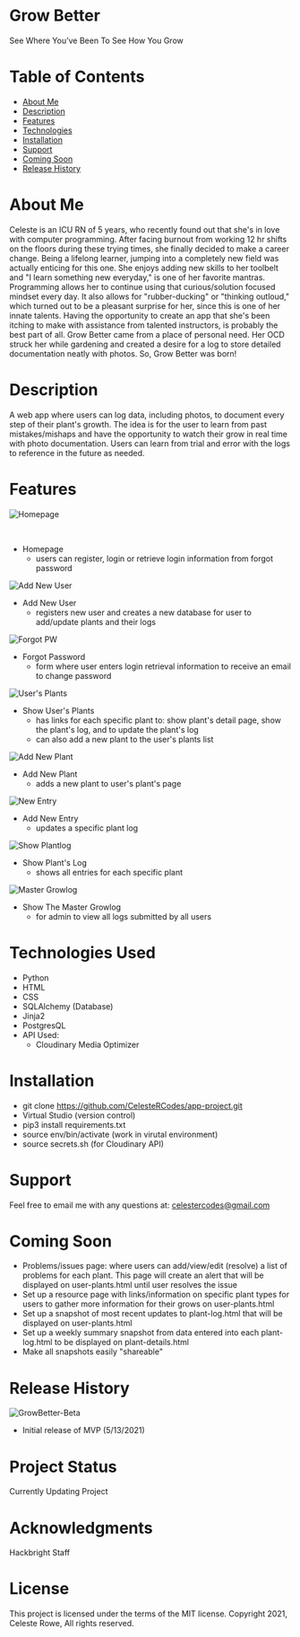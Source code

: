 
# Grow Better
See Where You’ve Been To See How You Grow

# Table of Contents
* [About Me](#about-me)
* [Description](#description)
* [Features](#features)
* [Technologies](#tech)
* [Installation](#install)
* [Support](#support)
* [Coming Soon](#comming-soon)
* [Release History](#release-history)



# <a name="about-me">
# About Me
Celeste is an ICU RN of 5 years, who recently found out that she's in love with computer programming. After facing burnout from working 12 hr shifts on the floors during these trying times, she finally decided to make a career change. Being a lifelong learner, jumping into a completely new field was actually enticing for this one. She enjoys adding new skills to her toolbelt and "I learn something new everyday," is one of her favorite mantras. 
Programming allows her to continue using that curious/solution focused mindset every day. It also allows for "rubber-ducking" or "thinking outloud," which turned out to be a pleasant surprise for her, since this is one of her innate talents. Having the opportunity to create an app that she's been itching to make with assistance from talented instructors, is probably the best part of all. Grow Better came from a place of personal need. Her OCD struck her while gardening and created a desire for a log to store detailed documentation neatly with photos. So, Grow Better was born!  </a>

# <a name="description">
# Description
A web app where users can log data, including photos, to document every step of their plant's growth. The idea is for the user to learn from past mistakes/mishaps and have the opportunity to watch their grow in real time with photo documentation. Users can learn from trial and error with the logs to reference in the future as needed. 
</a>

# <a name="feautures">
# Features

![Homepage](https://github.com/CelesteRCodes/app-project/blob/main/static/img/printscreen/homepage.jpg.png)   

<br>

* Homepage
    * users can register, login or retrieve login information from forgot password 

![Add New User](https://github.com/CelesteRCodes/app-project/blob/main/static/img/printscreen/newuser.jpg) 
<br>
* Add New User
    * registers new user and creates a new database for user to add/update plants and their logs 
    
![Forgot PW](https://github.com/CelesteRCodes/app-project/blob/main/static/img/printscreen/forgot.jpg) 
<br>
* Forgot Password
    * form where user enters login retrieval information to receive an email to change password 

![User's Plants](https://github.com/CelesteRCodes/app-project/blob/main/static/img/printscreen/userplants.jpg)
<br>
* Show User's Plants
    * has links for each specific plant to: show plant's detail page, show the plant's log, and to update the plant's log
    * can also add a new plant to the user's plants list 

![Add New Plant](https://github.com/CelesteRCodes/app-project/blob/main/static/img/printscreen/newplant.jpg.png) 
<br>
* Add New Plant
    * adds a new plant to user's plant's page 
    
![New Entry](https://github.com/CelesteRCodes/app-project/blob/main/static/img/printscreen/newentry.jpg.png) 
<br>
* Add New Entry
    * updates a specific plant log 


![Show Plantlog](https://github.com/CelesteRCodes/app-project/blob/main/static/img/printscreen/plantlog.jpg) 
<br>
* Show Plant's Log
    * shows all entries for each specific plant 


![Master Growlog](https://github.com/CelesteRCodes/app-project/blob/main/static/img/printscreen/masterlog.jpg) 
<br>
* Show The Master Growlog
    * for admin to view all logs submitted by all users </a>




# <a name="tech">
# Technologies Used
* Python
* HTML
* CSS
* SQLAlchemy (Database)
* Jinja2
* PostgresQL
* API Used:
    * Cloudinary Media Optimizer
</a>

# <a name="install">
# Installation
* git clone https://github.com/CelesteRCodes/app-project.git
* Virtual Studio (version control)
* pip3 install requirements.txt
* source env/bin/activate (work in virutal environment)
* source secrets.sh (for Cloudinary API)
</a>


# <a name="support"> 
# Support
Feel free to email me with any questions at: celestercodes@gmail.com 
</a>

# <a name="coming-soon">
# Coming Soon
* Problems/issues page: where users can add/view/edit (resolve) a list of problems for each plant.
This page will create an alert that will be displayed on user-plants.html until user resolves the issue
* Set up a resource page with links/information on specific plant types for users to gather more information for their grows on user-plants.html
* Set up a snapshot of most recent updates to plant-log.html that will be displayed on user-plants.html
* Set up a weekly summary snapshot from data entered into each plant-log.html to be displayed on plant-details.html 
* Make all snapshots easily "shareable" 
</a>

# <a name="release-history">
# Release History
![GrowBetter-Beta](https://img.shields.io/badge/GrowBetter-0.1.0-evergreen.svg) 
* Initial release of MVP (5/13/2021)
</a>


# Project Status
Currently Updating Project

# Acknowledgments
Hackbright Staff 


# License
This project is licensed under the terms of the MIT license.
Copyright 2021, Celeste Rowe, All rights reserved.


